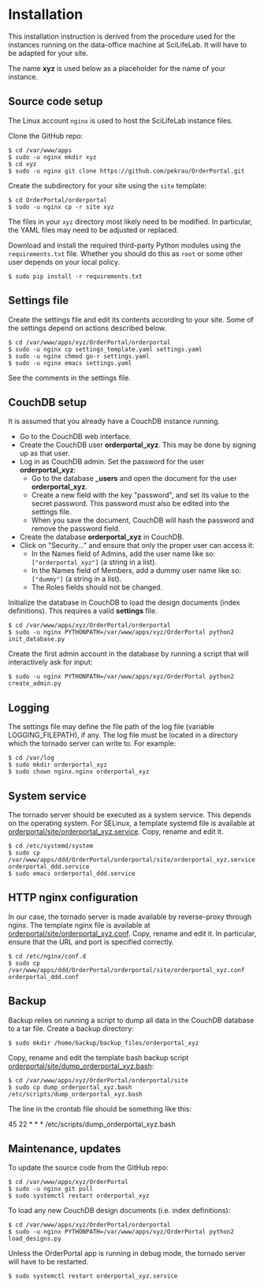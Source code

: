 Installation
============

This installation instruction is derived from the procedure used for
the instances running on the data-office machine at SciLifeLab. It
will have to be adapted for your site.

The name **xyz** is used below as a placeholder for the name of your instance.

Source code setup
-----------------

The Linux account `nginx` is used to host the SciLifeLab instance files.

Clone the GitHub repo:

    $ cd /var/www/apps
    $ sudo -u nginx mkdir xyz
    $ cd xyz
    $ sudo -u nginx git clone https://github.com/pekrau/OrderPortal.git

Create the subdirectory for your site using the `site` template:

    $ cd OrderPortal/orderportal
    $ sudo -u nginx cp -r site xyz

The files in your `xyz` directory most likely need to be modified.
In particular, the YAML files may need to be adjusted or replaced.

Download and install the required third-party Python modules using the
`requirements.txt` file. Whether you should do this as `root` or some other
user depends on your local policy.

    $ sudo pip install -r requirements.txt

Settings file
-------------

Create the settings file and edit its contents according to your site. Some
of the settings depend on actions described below.

    $ cd /var/www/apps/xyz/OrderPortal/orderportal
    $ sudo -u nginx cp settings_template.yaml settings.yaml
    $ sudo -u nginx chmod go-r settings.yaml
    $ sudo -u nginx emacs settings.yaml

See the comments in the settings file.

CouchDB setup
-------------

It is assumed that you already have a CouchDB instance running.

- Go to the CouchDB web interface.
- Create the CouchDB user **orderportal_xyz**. This may be done by
  signing up as that user.
- Log in as CouchDB admin. Set the password for the user **orderportal_xyz**:
  - Go to the database **_users** and open the document for the user
    **orderportal_xyz**.
  - Create a new field with the key "password", and set its value to the
    secret password. This password must also be edited into the settings file.
  - When you save the document, CouchDB will hash the password and remove
    the password field.
- Create the database **orderportal_xyz** in CouchDB.
- Click on "Security..." and ensure that only the proper user can access it:
  - In the Names field of Admins, add the user name like so:
    `["orderportal_xyz"]` (a string in a list).
  - In the Names field of Members, add a dummy user name like so:
    `["dummy"]` (a string in a list).
  - The Roles fields should not be changed.

Initialize the database in CouchDB to load the design documents (index
definitions). This requires a valid **settings** file.

    $ cd /var/www/apps/xyz/OrderPortal/orderportal
    $ sudo -u nginx PYTHONPATH=/var/www/apps/xyz/OrderPortal python2 init_database.py

Create the first admin account in the database by running a script that
will interactively ask for input:

    $ sudo -u nginx PYTHONPATH=/var/www/apps/xyz/OrderPortal python2 create_admin.py

Logging
-------

The settings file may define the file path of the log file (variable
LOGGING_FILEPATH), if any. The log file must be located in a directory which
the tornado server can write to. For example:

    $ cd /var/log
    $ sudo mkdir orderportal_xyz
    $ sudo chown nginx.nginx orderportal_xyz

System service
--------------

The tornado server should be executed as a system service. This depends
on the operating system. For SELinux, a template systemd file is available at
[orderportal/site/orderportal_xyz.service](orderportal/site/orderportal_xyz.service). Copy, rename and edit it.

    $ cd /etc/systemd/system
    $ sudo cp /var/www/apps/ddd/OrderPortal/orderportal/site/orderportal_xyz.service orderportal_ddd.service
    $ sudo emacs orderportal_ddd.service

HTTP nginx configuration
------------------------

In our case, the tornado server is made available by reverse-proxy
through nginx. The template nginx file is available at
[orderportal/site/orderportal_xyz.conf](orderportal/site/orderportal_xyz.conf).
Copy, rename and edit it. In particular, ensure that the URL and port is
specified correctly.

    $ cd /etc/nginx/conf.d
    $ sudo cp /var/www/apps/ddd/OrderPortal/orderportal/site/orderportal_xyz.conf orderportal_ddd.conf

Backup
------

Backup relies on running a script to dump all data in the CouchDB database
to a tar file. Create a backup directory:

    $ sudo mkdir /home/backup/backup_files/orderportal_xyz

Copy, rename and edit the template bash backup script
[orderportal/site/dump_orderportal_xyz.bash](orderportal/site/dump_orderportal_xyz.bash):

    $ cd /var/www/apps/xyz/OrderPortal/orderportal/site
    $ sudo cp dump_orderportal_xyz.bash /etc/scripts/dump_orderportal_xyz.bash

The line in the crontab file should be something like this:

45 22 * * * /etc/scripts/dump_orderportal_xyz.bash

Maintenance, updates
--------------------

To update the source code from the GitHub repo:

    $ cd /var/www/apps/xyz/OrderPortal
    $ sudo -u nginx git pull
    $ sudo systemctl restart orderportal_xyz

To load any new CouchDB design documents (i.e. index definitions):

    $ cd /var/www/apps/xyz/OrderPortal/orderportal
    $ sudo -u nginx PYTHONPATH=/var/www/apps/xyz/OrderPortal python2 load_designs.py

Unless the OrderPortal app is running in debug mode, the tornado server
will have to be restarted.

    $ sudo systemctl restart orderportal_xyz.service
